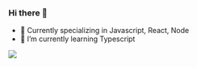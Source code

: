 ### Hi there 👋

- 🔭 Currently specializing in Javascript, React, Node
- 🌱 I’m currently learning Typescript

<img align="center" src="https://github-readme-stats.vercel.app/api/?username=sbeaury&theme=dark" />
